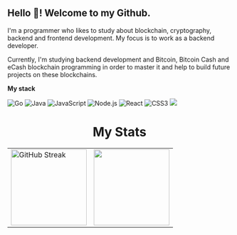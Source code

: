 ## Hello 👋! Welcome to my Github.

I'm a programmer who likes to study about blockchain, cryptography, backend and frontend development. My focus is to work as a backend developer.

Currently, I'm studying backend development and Bitcoin, Bitcoin Cash and eCash blockchain programming in order to master it and help to build future projects on these blockchains.


<b>My stack</b>

![Go](https://img.shields.io/badge/Go-333333?style=for-the-badge&logo=go)
![Java](https://img.shields.io/badge/Java-333333?style=for-the-badge&logo=openjdk)
![JavaScript](https://img.shields.io/badge/javascript-333333?style=for-the-badge&logo=javascript)
![Node.js](https://img.shields.io/badge/node.js-333333?style=for-the-badge&logo=node.js)
![React](https://img.shields.io/badge/react-333333?style=for-the-badge&logo=react)
![CSS3](https://img.shields.io/badge/css3-333333?style=for-the-badge&logo=css3)
![](https://komarev.com/ghpvc/?username=eternalbytes&color=333333&style=for-the-badge)

<h1 align="center">My Stats</h1>

<div align="center">
  <table style="margin: 0 auto;">
    <tr>
      <td>
        <img height="170px" src="https://github-readme-streak-stats.herokuapp.com?user=eternalbytes&theme=react&hide_border=true" alt="GitHub Streak" />
      </td>
      <td>
        <img height="170px" src="https://github-readme-stats.vercel.app/api/top-langs/?username=EternalBytes&layout=compact&theme=react&count_private=true&hide_border=true"/>
      </td>
    </tr>
  </table>
</div>
